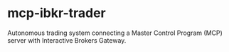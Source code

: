 # mcp-ibkr-trader

Autonomous trading system connecting a Master Control Program (MCP) server with Interactive Brokers Gateway.
